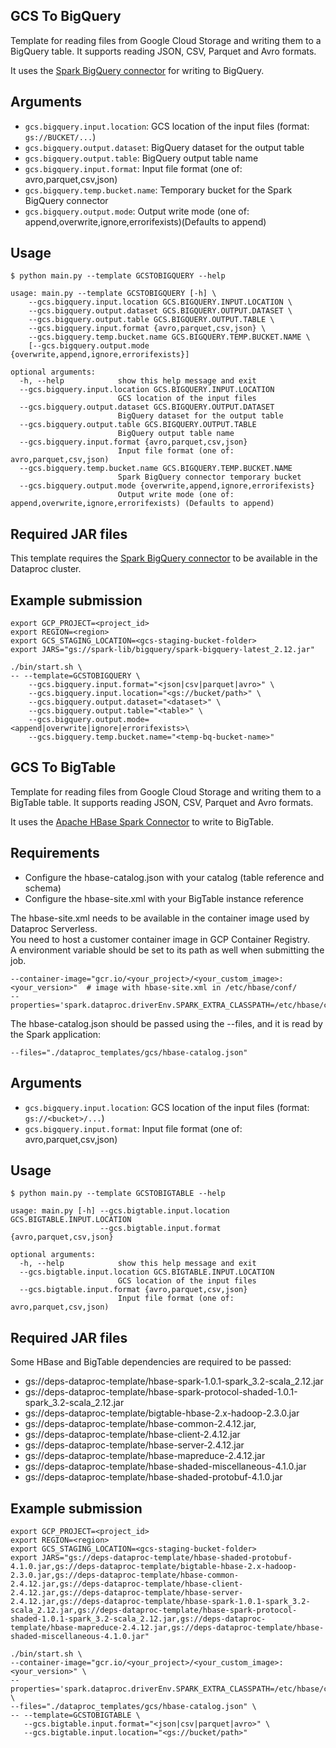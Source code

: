 ## GCS To BigQuery

Template for reading files from Google Cloud Storage and writing them to a BigQuery table. It supports reading JSON, CSV, Parquet and Avro formats.

It uses the [Spark BigQuery connector](https://cloud.google.com/dataproc-serverless/docs/guides/bigquery-connector-spark-example) for writing to BigQuery.

## Arguments

* `gcs.bigquery.input.location`: GCS location of the input files (format: `gs://BUCKET/...`)
* `gcs.bigquery.output.dataset`: BigQuery dataset for the output table
* `gcs.bigquery.output.table`: BigQuery output table name
* `gcs.bigquery.input.format`: Input file format (one of: avro,parquet,csv,json)
* `gcs.bigquery.temp.bucket.name`: Temporary bucket for the Spark BigQuery connector
* `gcs.bigquery.output.mode`: Output write mode (one of: append,overwrite,ignore,errorifexists)(Defaults to append)

## Usage

```
$ python main.py --template GCSTOBIGQUERY --help

usage: main.py --template GCSTOBIGQUERY [-h] \
    --gcs.bigquery.input.location GCS.BIGQUERY.INPUT.LOCATION \
    --gcs.bigquery.output.dataset GCS.BIGQUERY.OUTPUT.DATASET \
    --gcs.bigquery.output.table GCS.BIGQUERY.OUTPUT.TABLE \
    --gcs.bigquery.input.format {avro,parquet,csv,json} \
    --gcs.bigquery.temp.bucket.name GCS.BIGQUERY.TEMP.BUCKET.NAME \
    [--gcs.bigquery.output.mode {overwrite,append,ignore,errorifexists}]

optional arguments:
  -h, --help            show this help message and exit
  --gcs.bigquery.input.location GCS.BIGQUERY.INPUT.LOCATION
                        GCS location of the input files
  --gcs.bigquery.output.dataset GCS.BIGQUERY.OUTPUT.DATASET
                        BigQuery dataset for the output table
  --gcs.bigquery.output.table GCS.BIGQUERY.OUTPUT.TABLE
                        BigQuery output table name
  --gcs.bigquery.input.format {avro,parquet,csv,json}
                        Input file format (one of: avro,parquet,csv,json)
  --gcs.bigquery.temp.bucket.name GCS.BIGQUERY.TEMP.BUCKET.NAME
                        Spark BigQuery connector temporary bucket
  --gcs.bigquery.output.mode {overwrite,append,ignore,errorifexists}
                        Output write mode (one of: append,overwrite,ignore,errorifexists) (Defaults to append)
```

## Required JAR files

This template requires the [Spark BigQuery connector](https://cloud.google.com/dataproc-serverless/docs/guides/bigquery-connector-spark-example) to be available in the Dataproc cluster.

## Example submission

```
export GCP_PROJECT=<project_id>
export REGION=<region>
export GCS_STAGING_LOCATION=<gcs-staging-bucket-folder> 
export JARS="gs://spark-lib/bigquery/spark-bigquery-latest_2.12.jar"

./bin/start.sh \
-- --template=GCSTOBIGQUERY \
    --gcs.bigquery.input.format="<json|csv|parquet|avro>" \
    --gcs.bigquery.input.location="<gs://bucket/path>" \
    --gcs.bigquery.output.dataset="<dataset>" \
    --gcs.bigquery.output.table="<table>" \
    --gcs.bigquery.output.mode=<append|overwrite|ignore|errorifexists>\
    --gcs.bigquery.temp.bucket.name="<temp-bq-bucket-name>"
```


## GCS To BigTable

Template for reading files from Google Cloud Storage and writing them to a BigTable table. It supports reading JSON, CSV, Parquet and Avro formats.

It uses the [Apache HBase Spark Connector](https://mvnrepository.com/artifact/org.apache.hbase.connectors.spark/hbase-spark) to write to BigTable.

## Requirements

- Configure the hbase-catalog.json with your catalog (table reference and schema)
- Configure the hbase-site.xml with your BigTable instance reference

The hbase-site.xml needs to be available in the container image used by Dataproc Serverless.  
You need to host a customer container image in GCP Container Registry.  
A environment variable should be set to its path as well when submitting the job.  

```
--container-image="gcr.io/<your_project>/<your_custom_image>:<your_version>"  # image with hbase-site.xml in /etc/hbase/conf/
--properties='spark.dataproc.driverEnv.SPARK_EXTRA_CLASSPATH=/etc/hbase/conf/'
```

The hbase-catalog.json should be passed using the --files, and it is read by the Spark application:
```
--files="./dataproc_templates/gcs/hbase-catalog.json" 
```

## Arguments

* `gcs.bigquery.input.location`: GCS location of the input files (format: `gs://<bucket>/...`)
* `gcs.bigquery.input.format`: Input file format (one of: avro,parquet,csv,json)

## Usage

```
$ python main.py --template GCSTOBIGTABLE --help

usage: main.py [-h] --gcs.bigtable.input.location GCS.BIGTABLE.INPUT.LOCATION
                    --gcs.bigtable.input.format {avro,parquet,csv,json}

optional arguments:
  -h, --help            show this help message and exit
  --gcs.bigtable.input.location GCS.BIGTABLE.INPUT.LOCATION
                        GCS location of the input files
  --gcs.bigtable.input.format {avro,parquet,csv,json}
                        Input file format (one of: avro,parquet,csv,json)
```

## Required JAR files

Some HBase and BigTable dependencies are required to be passed:

- gs://deps-dataproc-template/hbase-spark-1.0.1-spark_3.2-scala_2.12.jar
- gs://deps-dataproc-template/hbase-spark-protocol-shaded-1.0.1-spark_3.2-scala_2.12.jar
- gs://deps-dataproc-template/bigtable-hbase-2.x-hadoop-2.3.0.jar
- gs://deps-dataproc-template/hbase-common-2.4.12.jar,
- gs://deps-dataproc-template/hbase-client-2.4.12.jar
- gs://deps-dataproc-template/hbase-server-2.4.12.jar
- gs://deps-dataproc-template/hbase-mapreduce-2.4.12.jar
- gs://deps-dataproc-template/hbase-shaded-miscellaneous-4.1.0.jar
- gs://deps-dataproc-template/hbase-shaded-protobuf-4.1.0.jar

## Example submission

```
export GCP_PROJECT=<project_id>
export REGION=<region>
export GCS_STAGING_LOCATION=<gcs-staging-bucket-folder> 
export JARS="gs://deps-dataproc-template/hbase-shaded-protobuf-4.1.0.jar,gs://deps-dataproc-template/bigtable-hbase-2.x-hadoop-2.3.0.jar,gs://deps-dataproc-template/hbase-common-2.4.12.jar,gs://deps-dataproc-template/hbase-client-2.4.12.jar,gs://deps-dataproc-template/hbase-server-2.4.12.jar,gs://deps-dataproc-template/hbase-spark-1.0.1-spark_3.2-scala_2.12.jar,gs://deps-dataproc-template/hbase-spark-protocol-shaded-1.0.1-spark_3.2-scala_2.12.jar,gs://deps-dataproc-template/hbase-mapreduce-2.4.12.jar,gs://deps-dataproc-template/hbase-shaded-miscellaneous-4.1.0.jar"

./bin/start.sh \
--container-image="gcr.io/<your_project>/<your_custom_image>:<your_version>" \
--properties='spark.dataproc.driverEnv.SPARK_EXTRA_CLASSPATH=/etc/hbase/conf/' \
--files="./dataproc_templates/gcs/hbase-catalog.json" \
-- --template=GCSTOBIGTABLE \
   --gcs.bigtable.input.format="<json|csv|parquet|avro>" \
   --gcs.bigtable.input.location="<gs://bucket/path>"
```